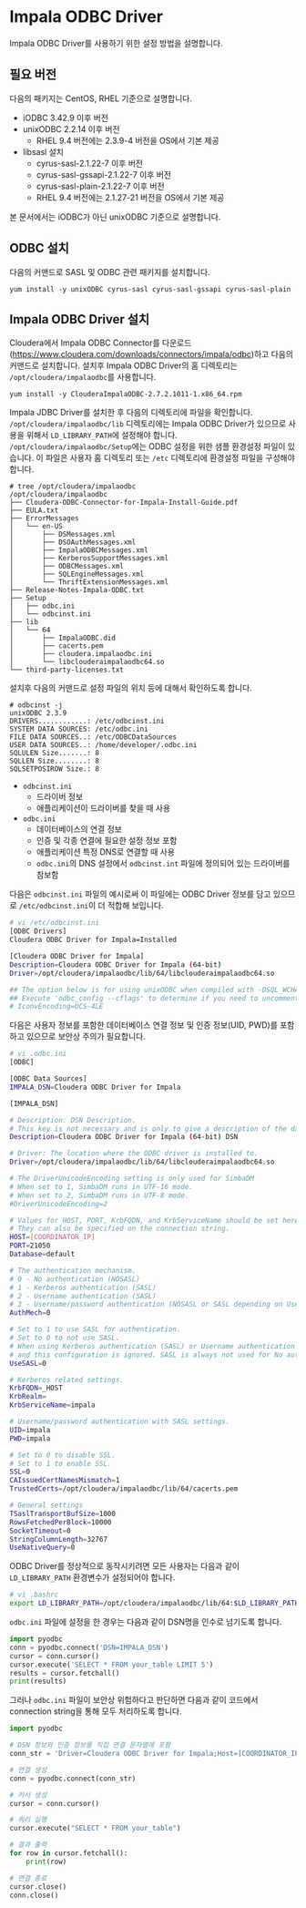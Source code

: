 # Impala ODBC Driver

Impala ODBC Driver를 사용하기 위한 설정 방법을 설명합니다.

## 필요 버전

다음의 패키지는 CentOS, RHEL 기준으로 설명합니다.

* iODBC 3.42.9 이후 버전
* unixODBC 2.2.14 이후 버전
  * RHEL 9.4 버전에는 2.3.9-4 버전을 OS에서 기본 제공
* libsasl 설치
  * cyrus-sasl-2.1.22-7 이후 버전
  * cyrus-sasl-gssapi-2.1.22-7 이후 버전
  * cyrus-sasl-plain-2.1.22-7 이후 버전
  * RHEL 9.4 버전에는 2.1.27-21 버전을 OS에서 기본 제공

본 문서에서는 iODBC가 아닌 unixODBC 기준으로 설명합니다.

## ODBC 설치

다음의 커맨드로 SASL 및 ODBC 관련 패키지를 설치합니다.

```
yum install -y unixODBC cyrus-sasl cyrus-sasl-gssapi cyrus-sasl-plain
```

## Impala ODBC Driver 설치

Cloudera에서 Impala ODBC Connector를 다운로드(https://www.cloudera.com/downloads/connectors/impala/odbc)하고 다음의 커맨드로 설치합니다. 설치후 Impala ODBC Driver의 홈 디렉토리는 `/opt/cloudera/impalaodbc`를 사용합니다.

```
yum install -y ClouderaImpalaODBC-2.7.2.1011-1.x86_64.rpm
```

Impala JDBC Driver를 설치한 후 다음의 디렉토리에 파일을 확인합니다.
`/opt/cloudera/impalaodbc/lib` 디렉토리에는 Impala ODBC Driver가 있으므로 사용을 위해서 `LD_LIBRARY_PATH`에 설정해야 합니다.
`/opt/cloudera/impalaodbc/Setup`에는 ODBC 설정을 위한 샘플 환경설정 파일이 있습니다. 이 파일은 사용자 홈 디렉토리 또는 `/etc` 디렉토리에 환경설정 파일을 구성해야 합니다.

```
# tree /opt/cloudera/impalaodbc
/opt/cloudera/impalaodbc
├── Cloudera-ODBC-Connector-for-Impala-Install-Guide.pdf
├── EULA.txt
├── ErrorMessages
│   └── en-US
│       ├── DSMessages.xml
│       ├── DSOAuthMessages.xml
│       ├── ImpalaODBCMessages.xml
│       ├── KerberosSupportMessages.xml
│       ├── ODBCMessages.xml
│       ├── SQLEngineMessages.xml
│       └── ThriftExtensionMessages.xml
├── Release-Notes-Impala-ODBC.txt
├── Setup
│   ├── odbc.ini
│   └── odbcinst.ini
├── lib
│   └── 64
│       ├── ImpalaODBC.did
│       ├── cacerts.pem
│       ├── cloudera.impalaodbc.ini
│       └── libclouderaimpalaodbc64.so
└── third-party-licenses.txt

```

설치후 다음의 커맨드로 설정 파일의 위치 등에 대해서 확인하도록 합니다.

```
# odbcinst -j
unixODBC 2.3.9
DRIVERS............: /etc/odbcinst.ini
SYSTEM DATA SOURCES: /etc/odbc.ini
FILE DATA SOURCES..: /etc/ODBCDataSources
USER DATA SOURCES..: /home/developer/.odbc.ini
SQLULEN Size.......: 8
SQLLEN Size........: 8
SQLSETPOSIROW Size.: 8
```

* `odbcinst.ini`
  * 드라이버 정보
  * 애플리케이션이 드라이버를 찾을 때 사용
* `odbc.ini`
  * 데이터베이스의 연결 정보
  * 인증 및 각종 연결에 필요한 설정 정보 포함
  * 애플리케이션 특정 DNS로 연결할 때 사용
  * `odbc.ini`의 DNS 설정에서 `odbcinst.int` 파일에 정의되어 있는 드라이버를 참보함

다음은 `odbcinst.ini` 파일의 예시로써 이 파일에는 ODBC Driver 정보를 담고 있으므로 `/etc/odbcinst.ini`이 더 적합해 보입니다.

```bash
# vi /etc/odbcinst.ini
[ODBC Drivers]
Cloudera ODBC Driver for Impala=Installed

[Cloudera ODBC Driver for Impala]
Description=Cloudera ODBC Driver for Impala (64-bit)
Driver=/opt/cloudera/impalaodbc/lib/64/libclouderaimpalaodbc64.so

## The option below is for using unixODBC when compiled with -DSQL_WCHART_CONVERT.
## Execute 'odbc_config --cflags' to determine if you need to uncomment it.
# IconvEncoding=UCS-4LE

```

다음은 사용자 정보를 포함한 데이터베이스 연결 정보 및 인증 정보(UID, PWD)를 포함하고 있으므로 보안상 주의가 필요합니다.

```bash
# vi .odbc.ini 
[ODBC]

[ODBC Data Sources]
IMPALA_DSN=Cloudera ODBC Driver for Impala

[IMPALA_DSN]

# Description: DSN Description.
# This key is not necessary and is only to give a description of the data source.
Description=Cloudera ODBC Driver for Impala (64-bit) DSN

# Driver: The location where the ODBC driver is installed to.
Driver=/opt/cloudera/impalaodbc/lib/64/libclouderaimpalaodbc64.so

# The DriverUnicodeEncoding setting is only used for SimbaDM
# When set to 1, SimbaDM runs in UTF-16 mode.
# When set to 2, SimbaDM runs in UTF-8 mode.
#DriverUnicodeEncoding=2

# Values for HOST, PORT, KrbFQDN, and KrbServiceName should be set here.
# They can also be specified on the connection string.
HOST=[COORDINATOR_IP]
PORT=21050
Database=default

# The authentication mechanism.
# 0 - No authentication (NOSASL)
# 1 - Kerberos authentication (SASL)
# 2 - Username authentication (SASL)
# 3 - Username/password authentication (NOSASL or SASL depending on UseSASL configuration)
AuthMech=0

# Set to 1 to use SASL for authentication. 
# Set to 0 to not use SASL. 
# When using Kerberos authentication (SASL) or Username authentication (SASL) SASL is always used
# and this configuration is ignored. SASL is always not used for No authentication (NOSASL).
UseSASL=0

# Kerberos related settings.
KrbFQDN=_HOST
KrbRealm=
KrbServiceName=impala

# Username/password authentication with SASL settings.
UID=impala
PWD=impala

# Set to 0 to disable SSL.
# Set to 1 to enable SSL.
SSL=0
CAIssuedCertNamesMismatch=1
TrustedCerts=/opt/cloudera/impalaodbc/lib/64/cacerts.pem

# General settings
TSaslTransportBufSize=1000
RowsFetchedPerBlock=10000
SocketTimeout=0
StringColumnLength=32767
UseNativeQuery=0
```

ODBC Driver를 정상적으로 동작시키려면 모든 사용자는 다음과 같이 `LD_LIBRARY_PATH` 환경변수가 설정되어야 합니다.

```bash
# vi .bashrc
export LD_LIBRARY_PATH=/opt/cloudera/impalaodbc/lib/64:$LD_LIBRARY_PATH
```

`odbc.ini` 파일에 설정을 한 경우는 다음과 같이 DSN명을 인수로 넘기도록 합니다.

```python
import pyodbc
conn = pyodbc.connect('DSN=IMPALA_DSN')
cursor = conn.cursor()
cursor.execute('SELECT * FROM your_table LIMIT 5')
results = cursor.fetchall()
print(results)
```

그러나 `odbc.ini` 파일이 보안상 위험하다고 판단하면 다음과 같이 코드에서 connection string을 통해 모두 처리하도록 합니다.

```python
import pyodbc

# DSN 정보와 인증 정보를 직접 연결 문자열에 포함
conn_str = 'Driver=Cloudera ODBC Driver for Impala;Host=[COORDINATOR_IP];Port=21050;AuthMech=3;UID=imopala;PWD=impala;DelegationUID=honggilong;SocketTimeout=30;TransportMode=sasl;UseNativeQuery=1;UseSASL=1;SSP_MEM_LIMIT=1000000000;SSP_REQUEST_POOL=mypool;'

# 연결 생성
conn = pyodbc.connect(conn_str)

# 커서 생성
cursor = conn.cursor()

# 쿼리 실행
cursor.execute("SELECT * FROM your_table")

# 결과 출력
for row in cursor.fetchall():
    print(row)

# 연결 종료
cursor.close()
conn.close()

```